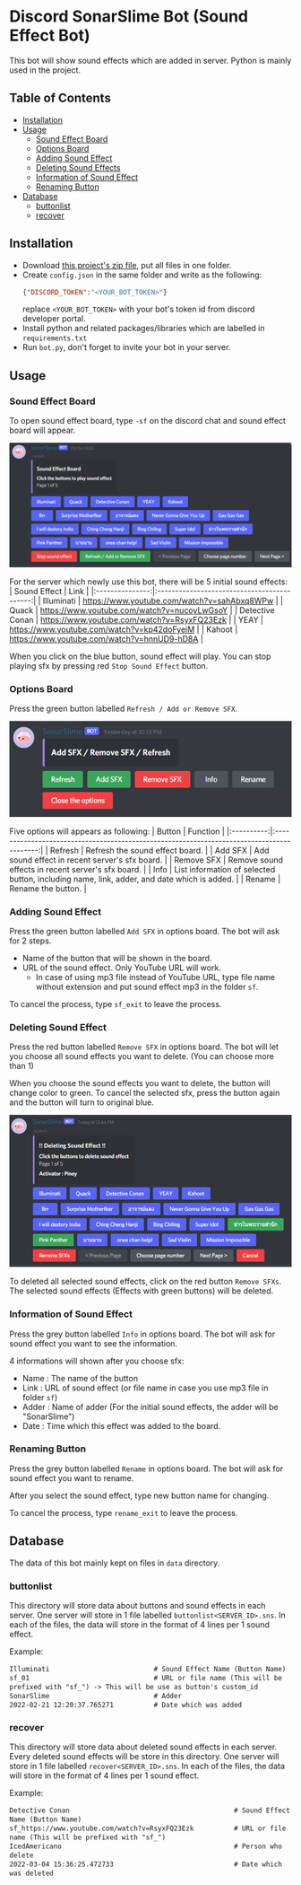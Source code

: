 # Discord SonarSlime Bot (Sound Effect Bot)
This bot will show sound effects which are added in server. Python is mainly used in the project.

## Table of Contents
- [Installation](#installation)
- [Usage](#usage)
    - [Sound Effect Board](#sfx-board)
    - [Options Board](#option-board)
    - [Adding Sound Effect](#adding-sfx)
    - [Deleting Sound Effects](#deleting-sfx)
    - [Information of Sound Effect](#info-sfx)
    - [Renaming Button](#rename-sfx)
- [Database](#database)
    - [buttonlist](#buttonlist)
    - [recover](#recover)

## Installation <a name="installation"></a>
- Download [this project's zip file](https://github.com/creampiney/discord-sfx-sonarslime/blob/main/discord-sfx-sonarslime.zip?raw=true), put all files in one folder.
- Create `config.json` in the same folder and write as the following: 
    ```json
    {"DISCORD_TOKEN":"<YOUR_BOT_TOKEN>"}
    ```
    replace `<YOUR_BOT_TOKEN>` with your bot's token id from discord developer portal.
- Install python and related packages/libraries which are labelled in `requirements.txt`
- Run `bot.py`, don't forget to invite your bot in your server.

## Usage <a name="usage"></a>
### Sound Effect Board <a name="sfx-board"></a>
To open sound effect board, type `-sf` on the discord chat and sound effect board will appear.

![Sound Effect Board](https://github.com/creampiney/discord-sfx-sonarslime/blob/main/pic/sf-board.png)

For the server which newly use this bot, there will be 5 initial sound effects:
|   Sound Effect  |                     Link                    |
|:---------------:|:-------------------------------------------:|
| Illuminati      | https://www.youtube.com/watch?v=sahAbxq8WPw |
| Quack           | https://www.youtube.com/watch?v=nucoyLwGsoY |
| Detective Conan | https://www.youtube.com/watch?v=RsyxFQ23Ezk |
| YEAY            | https://www.youtube.com/watch?v=kp42doFyeiM |
| Kahoot          | https://www.youtube.com/watch?v=hnnUD9-hD8A |

When you click on the blue button, sound effect will play. You can stop playing sfx by pressing red `Stop Sound Effect` button.

### Options Board <a name="option-board"></a>
Press the green button labelled `Refresh / Add or Remove SFX`.

![Options Board](https://github.com/creampiney/discord-sfx-sonarslime/blob/main/pic/options-board.png)

Five options will appears as following:
|   Button   |                                          Function                                          |
|:----------:|:------------------------------------------------------------------------------------------:|
| Refresh    | Refresh the sound effect board.                                                            |
| Add SFX    | Add sound effect in recent server's sfx board.                                             |
| Remove SFX | Remove sound effects in recent server's sfx board.                                         |
| Info       | List information of selected button, including name, link, adder, and date which is added. |
| Rename     | Rename the button.                                                                         |

### Adding Sound Effect <a name="adding-sfx"></a>
Press the green button labelled `Add SFX` in options board. The bot will ask for 2 steps.
- Name of the button that will be shown in the board.
- URL of the sound effect. Only YouTube URL will work.
    - In case of using mp3 file instead of YouTube URL, type file name without extension and put sound effect mp3 in the folder `sf`.

To cancel the process, type `sf_exit` to leave the process.

### Deleting Sound Effect <a name="deleting-sfx"></a>
Press the red button labelled `Remove SFX` in options board. The bot will let you choose all sound effects you want to delete. (You can choose more than 1)

When you choose the sound effects you want to delete, the button will change color to green. To cancel the selected sfx, press the button again and the button will turn to original blue.

![Deleting SFXs](https://github.com/creampiney/discord-sfx-sonarslime/blob/main/pic/deleting-sfx.png)

To deleted all selected sound effects, click on the red button `Remove SFXs`. The selected sound effects (Effects with green buttons) will be deleted.

### Information of Sound Effect <a name="info-sfx"></a>
Press the grey button labelled `Info` in options board. The bot will ask for sound effect you want to see the information.

4 informations will shown after you choose sfx:
- Name : The name of the button
- Link : URL of sound effect (or file name in case you use mp3 file in folder `sf`)
- Adder : Name of adder (For the initial sound effects, the adder will be "SonarSlime")
- Date : Time which this effect was added to the board.

### Renaming Button <a name="rename-sfx"></a>
Press the grey button labelled `Rename` in options board. The bot will ask for sound effect you want to rename.

After you select the sound effect, type new button name for changing.

To cancel the process, type `rename_exit` to leave the process.

## Database <a name="database"></a>
The data of this bot mainly kept on files in `data` directory.

### buttonlist <a name="buttonlist"></a>
This directory will store data about buttons and sound effects in each server. One server will store in 1 file labelled `buttonlist<SERVER_ID>.sns`. In each of the files, the data will store in the format of 4 lines per 1 sound effect.

Example:
```
Illuminati                          # Sound Effect Name (Button Name)
sf_01                               # URL or file name (This will be prefixed with "sf_") -> This will be use as button's custom_id
SonarSlime                          # Adder
2022-02-21 12:20:37.765271          # Date which was added
```

### recover <a name="recover"></a>
This directory will store data about deleted sound effects in each server. Every deleted sound effects will be store in this directory. One server will store in 1 file labelled `recover<SERVER_ID>.sns`. In each of the files, the data will store in the format of 4 lines per 1 sound effect.

Example:
```
Detective Conan                                         # Sound Effect Name (Button Name)
sf_https://www.youtube.com/watch?v=RsyxFQ23Ezk          # URL or file name (This will be prefixed with "sf_")
IcedAmericano                                           # Person who delete
2022-03-04 15:36:25.472733                              # Date which was deleted
```
